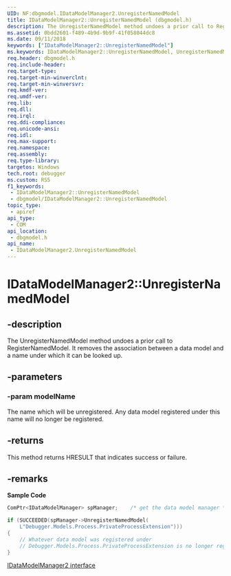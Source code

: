```yaml
---
UID: NF:dbgmodel.IDataModelManager2.UnregisterNamedModel
title: IDataModelManager2::UnregisterNamedModel (dbgmodel.h)
description: The UnregisterNamedModel method undoes a prior call to RegisterNamedModel.
ms.assetid: 0bdd2601-f489-4b9d-9b9f-41f058044dc8
ms.date: 09/11/2018
keywords: ["IDataModelManager2::UnregisterNamedModel"]
ms.keywords: IDataModelManager2::UnregisterNamedModel, UnregisterNamedModel, IDataModelManager2.UnregisterNamedModel, IDataModelManager2::UnregisterNamedModel, IDataModelManager2.UnregisterNamedModel
req.header: dbgmodel.h
req.include-header: 
req.target-type: 
req.target-min-winverclnt: 
req.target-min-winversvr: 
req.kmdf-ver: 
req.umdf-ver: 
req.lib: 
req.dll: 
req.irql: 
req.ddi-compliance: 
req.unicode-ansi: 
req.idl: 
req.max-support: 
req.namespace: 
req.assembly: 
req.type-library: 
targetos: Windows
tech.root: debugger
ms.custom: RS5
f1_keywords:
 - IDataModelManager2::UnregisterNamedModel
 - dbgmodel/IDataModelManager2::UnregisterNamedModel
topic_type:
 - apiref
api_type:
 - COM
api_location:
 - dbgmodel.h
api_name:
 - IDataModelManager2.UnregisterNamedModel
---
```


# IDataModelManager2::UnregisterNamedModel


## -description

The UnregisterNamedModel method undoes a prior call to RegisterNamedModel. It removes the association between a data model and a name under which it can be looked up.

## -parameters

### -param modelName

The name which will be unregistered. Any data model registered under this name will no longer be registered.

## -returns

This method returns HRESULT that indicates success or failure.

## -remarks

**Sample Code**

```cpp
ComPtr<IDataModelManager> spManager;    /* get the data model manager */

if (SUCCEEDED(spManager->UnregisterNamedModel(
    L"Debugger.Models.Process.PrivateProcessExtension")))
{
    // Whatever data model was registered under
    // Debugger.Models.Process.PrivateProcessExtension is no longer registered.
}
```

[IDataModelManager2 interface](nn-dbgmodel-idatamodelmanager2.md)

